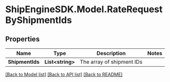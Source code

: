 # ShipEngineSDK.Model.RateRequestByShipmentIds

## Properties

Name | Type | Description | Notes
------------ | ------------- | ------------- | -------------
**ShipmentIds** | **List&lt;string&gt;** | The array of shipment IDs | 

[[Back to Model list]](../README.md#documentation-for-models) [[Back to API list]](../README.md#documentation-for-api-endpoints) [[Back to README]](../README.md)

